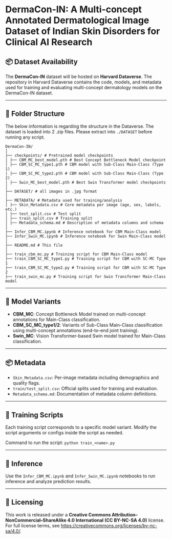 # DermaCon-IN: A Multi-concept Annotated Dermatological Image Dataset of Indian Skin Disorders for Clinical AI Research

## 📦 Dataset Availability
The **DermaCon-IN** dataset will be hosted on **Harvard Dataverse**.
The repository in Harvard Dataverse contains the code, models, and metadata used for training and evaluating multi-concept dermatology models on the DermaCon-IN dataset.

---

## 📁 Folder Structure

The below information is regarding the structure in the Dataverse. The dataset is loaded into 2 .zip files. Please extract into `./DATASET` before running any script.
```
DermaCon-IN/
│
├── checkpoints/ # Pretrained model checkpoints
│ ├── CBM_MC_best_model.pth # Best Concept Bottleneck Model checkpoint
│ ├── CBM_SC_MC_type1.pth # CBM model with Sub-Class Main-Class (Type 1)
│ ├── CBM_SC_MC_type2.pth # CBM model with Sub-Class Main-Class (Type 2)
│ ├── Swin_MC_best_model.pth # Best Swin Transformer model checkpoints
│
├── DATASET/ # all images in .jpg format
│
├── METADATA/ # Metadata used for training/analysis
│ ├── Skin_Metadata.csv # Core metadata per image (age, sex, labels, etc.)
│ ├── test_split.csv # Test split 
│ ├── train_split.csv # Training split 
│ ├── Metadata_schema.md # Description of metadata columns and schema
│
├── Infer_CBM_MC.ipynb # Inference notebook for CBM Main-Class model
├── Infer_Swin_MC.ipynb # Inference notebook for Swin Main-Class model
│
├── README.md # This file
│
├── train_cbm_mc.py # Training script for CBM Main-Class model
├── train_CBM_SC_MC_type1.py # Training script for CBM with SC-MC Type 1
├── train_CBM_SC_MC_type2.py # Training script for CBM with SC-MC Type 2
├── train_swin_mc.py # Training script for Swin Transformer Main-Class model
```


---

## 🧠 Model Variants

- **CBM_MC**: Concept Bottleneck Model trained on multi-concept annotations for Main-Class classification.
- **CBM_SC_MC_type1/2**: Variants of Sub-Class Main-Class classification using multi-concept annotations (end-to-end joint training).
- **Swin_MC**: Vision Transformer-based Swin model trained for Main-Class classification.

---

## 📦 Metadata

- `Skin_Metadata.csv`: Per-image metadata including demographics and quality flags.
- `train/test_split.csv`: Official splits used for training and evaluation.
- `Metadata_schema.md`: Documentation of metadata column definitions.

---

## 🚀 Training Scripts

Each training script corresponds to a specific model variant. Modify the script arguments or configs inside the script as needed.

Command to run the script: `python train_<name>.py`

---

## 📒 Inference

Use the `Infer_CBM_MC.ipynb` and `Infer_Swin_MC.ipynb` notebooks to run inference and analyze prediction results.

---

## 🔖 Licensing
This work is released under a **Creative Commons Attribution–NonCommercial–ShareAlike 4.0 International (CC BY-NC-SA 4.0)** license.  
For full license terms, see <https://creativecommons.org/licenses/by-nc-sa/4.0/>.
